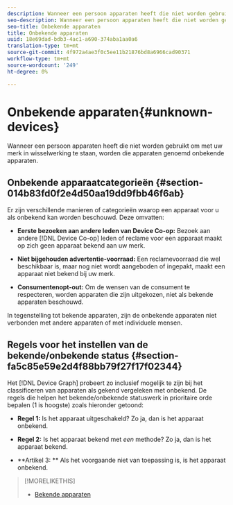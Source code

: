```yaml
---
description: Wanneer een persoon apparaten heeft die niet worden gebruikt om met uw merk in wisselwerking te staan, worden die apparaten genoemd onbekende apparaten.
seo-description: Wanneer een persoon apparaten heeft die niet worden gebruikt om met uw merk in wisselwerking te staan, worden die apparaten genoemd onbekende apparaten.
seo-title: Onbekende apparaten
title: Onbekende apparaten
uuid: 18e69dad-bdb3-4ac1-a690-374aba1aa0a6
translation-type: tm+mt
source-git-commit: 4f972a4ae3f0c5ee11b21876bd8a6966cad90371
workflow-type: tm+mt
source-wordcount: '249'
ht-degree: 0%

---
```



# Onbekende apparaten{#unknown-devices}

Wanneer een persoon apparaten heeft die niet worden gebruikt om met uw merk in wisselwerking te staan, worden die apparaten genoemd onbekende apparaten.

## Onbekende apparaatcategorieën {#section-014b83fd0f2e4d50aa19dd9fbb46f6ab}

Er zijn verschillende manieren of categorieën waarop een apparaat voor u als onbekend kan worden beschouwd. Deze omvatten:

* **Eerste bezoeken aan andere leden van Device Co-op:** Bezoek aan andere [!DNL Device Co-op] leden of reclame voor een apparaat maakt op zich geen apparaat bekend aan uw merk.

* **Niet bijgehouden advertentie-voorraad:** Een reclamevoorraad die wel beschikbaar is, maar nog niet wordt aangeboden of ingepakt, maakt een apparaat niet bekend bij uw merk.
* **Consumentenopt-out:** Om de wensen van de consument te respecteren, worden apparaten die zijn uitgekozen, niet als bekende apparaten beschouwd.

In tegenstelling tot bekende apparaten, zijn de onbekende apparaten niet verbonden met andere apparaten of met individuele mensen.

## Regels voor het instellen van de bekende/onbekende status {#section-fa5c85e59e2d4f88bb79f27f17f02344}

Het [!DNL Device Graph] probeert zo inclusief mogelijk te zijn bij het classificeren van apparaten als gekend vergeleken met onbekend. De regels die helpen het bekende/onbekende statuswerk in prioritaire orde bepalen (1 is hoogste) zoals hieronder getoond:

* **Regel 1:** Is het apparaat uitgeschakeld? Zo ja, dan is het apparaat onbekend.
* **Regel 2:** Is het apparaat bekend met *een* methode? Zo ja, dan is het apparaat bekend.

* **Artikel 3: ** Als het voorgaande niet van toepassing is, is het apparaat onbekend.

>[!MORELIKETHIS]
>
>* [Bekende apparaten](../processes/known-device.md#concept-8e87c276819a48bfac5cef10b45216d1)

